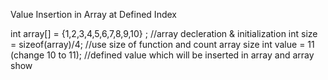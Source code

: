 Value Insertion in Array at Defined Index

int array[] = {1,2,3,4,5,6,7,8,9,10} ; //array decleration & initialization
int size  = sizeof(array)/4; //use size of function and count array size
int value = 11 (change 10 to 11); //defined value which will be inserted in array
and array show
    
